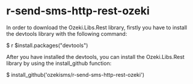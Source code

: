 # r-send-sms-http-rest-ozeki

In order to download the Ozeki.Libs.Rest library, firstly you have to install the devtools library with the following command:

 $ r
 $install.packages("devtools")
 
 After you have installed the devtools, you can install the Ozeki.Libs.Rest library by using the install_github function:
 
 $ install_github('ozekisms/r-send-sms-http-rest-ozeki')
